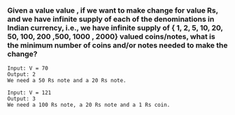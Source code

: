 ### Given a value **value** , if we want to make change for **value** Rs, and we have infinite supply of each of the denominations in Indian currency, i.e., we have infinite supply of { 1, 2, 5, 10, 20, 50, 100, 200 ,500, 1000 , 2000} valued coins/notes, what is the minimum number of coins and/or notes needed to make the change?
```
Input: V = 70
Output: 2
We need a 50 Rs note and a 20 Rs note.

Input: V = 121
Output: 3
We need a 100 Rs note, a 20 Rs note and a 1 Rs coin. 
```
